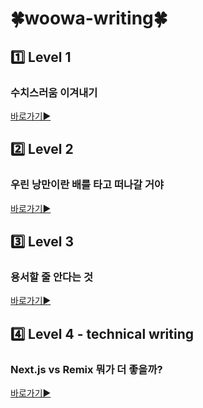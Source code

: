 # 🍀woowa-writing🍀

## 1️⃣ Level 1

### 수치스러움 이겨내기

[바로가기▶️](https://github.com/lurgi/woowa-writing/blob/main/level1.md)

## 2️⃣ Level 2

### 우린 낭만이란 배를 타고 떠나갈 거야

[바로가기▶️](https://github.com/lurgi/woowa-writing/blob/main/level2.md)

## 3️⃣ Level 3

### 용서할 줄 안다는 것

[바로가기▶️](https://github.com/lurgi/woowa-writing/blob/main/level3.md)

## 4️⃣ Level 4 - technical writing

### Next.js vs Remix 뭐가 더 좋을까?

[바로가기▶️](https://github.com/lurgi/woowa-writing/blob/main/technical.md)